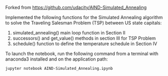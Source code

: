 Forked from https://github.com/udacity/AIND-Simulated_Annealing

Implemented the following functions for the Simulated Annealing algorithm to solve the Traveling Salesman Problem (TSP) between US state capitals:
1. simulated_annealing() main loop function in Section II
2. successors() and get_value() methods in section III for TSP Problem
3. schedule() function to define the temperature schedule in Section IV

To launch the notebook, run the following command from a terminal with anaconda3 installed and on the application path:

    jupyter notebook AIND-Simulated_Annealing.ipynb

